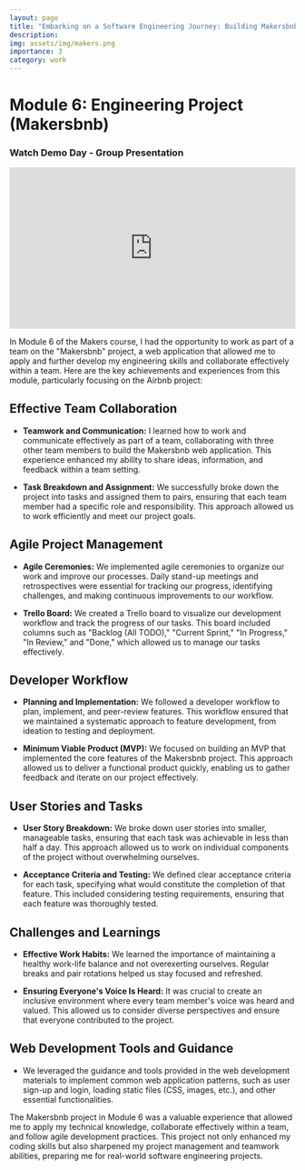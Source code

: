 ```yaml
---
layout: page
title: "Embarking on a Software Engineering Journey: Building Makersbnb"
description: 
img: assets/img/makers.png
importance: 3
category: work
---
```


# Module 6: Engineering Project (Makersbnb)

### Watch Demo Day - Group Presentation

<div style="position: relative; width: 100%; height: 0; padding-bottom: 56.25%;">
  <iframe src="https://www.youtube.com/embed/luQzgdvhhMQ?start=1533" style="position: absolute; width: 100%; height: 100%; left: 0; top: 0;" frameborder="0" allowfullscreen></iframe>
</div>


In Module 6 of the Makers course, I had the opportunity to work as part of a team on the "Makersbnb" project, a web application that allowed me to apply and further develop my engineering skills and collaborate effectively within a team. Here are the key achievements and experiences from this module, particularly focusing on the Airbnb project:

## Effective Team Collaboration

- **Teamwork and Communication:** I learned how to work and communicate effectively as part of a team, collaborating with three other team members to build the Makersbnb web application. This experience enhanced my ability to share ideas, information, and feedback within a team setting.

- **Task Breakdown and Assignment:** We successfully broke down the project into tasks and assigned them to pairs, ensuring that each team member had a specific role and responsibility. This approach allowed us to work efficiently and meet our project goals.

## Agile Project Management

- **Agile Ceremonies:** We implemented agile ceremonies to organize our work and improve our processes. Daily stand-up meetings and retrospectives were essential for tracking our progress, identifying challenges, and making continuous improvements to our workflow.

- **Trello Board:** We created a Trello board to visualize our development workflow and track the progress of our tasks. This board included columns such as "Backlog (All TODO)," "Current Sprint," "In Progress," "In Review," and "Done," which allowed us to manage our tasks effectively.

## Developer Workflow

- **Planning and Implementation:** We followed a developer workflow to plan, implement, and peer-review features. This workflow ensured that we maintained a systematic approach to feature development, from ideation to testing and deployment.

- **Minimum Viable Product (MVP):** We focused on building an MVP that implemented the core features of the Makersbnb project. This approach allowed us to deliver a functional product quickly, enabling us to gather feedback and iterate on our project effectively.

## User Stories and Tasks

- **User Story Breakdown:** We broke down user stories into smaller, manageable tasks, ensuring that each task was achievable in less than half a day. This approach allowed us to work on individual components of the project without overwhelming ourselves.

- **Acceptance Criteria and Testing:** We defined clear acceptance criteria for each task, specifying what would constitute the completion of that feature. This included considering testing requirements, ensuring that each feature was thoroughly tested.

## Challenges and Learnings

- **Effective Work Habits:** We learned the importance of maintaining a healthy work-life balance and not overexerting ourselves. Regular breaks and pair rotations helped us stay focused and refreshed.

- **Ensuring Everyone's Voice Is Heard:** It was crucial to create an inclusive environment where every team member's voice was heard and valued. This allowed us to consider diverse perspectives and ensure that everyone contributed to the project.

## Web Development Tools and Guidance

- We leveraged the guidance and tools provided in the web development materials to implement common web application patterns, such as user sign-up and login, loading static files (CSS, images, etc.), and other essential functionalities.

The Makersbnb project in Module 6 was a valuable experience that allowed me to apply my technical knowledge, collaborate effectively within a team, and follow agile development practices. This project not only enhanced my coding skills but also sharpened my project management and teamwork abilities, preparing me for real-world software engineering projects.
